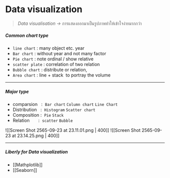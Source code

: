 # Data visualization 
> _Data visualisation ->_ การแสดงออกมาเป็นรูปภาพทำให้เข้าใจง่ายมากกว่า

##### _Common chart type_

-  `line chart` : many object etc. year 
- `Bar chart` : without year and not many factor 
- `Pie chart` : note ordinal / show relative 
- `scatter plate`  : correlation of two relation 
- `Bubble chart` : distribute or relation, 
- `Area chart` : line + stack  to portray the volume

___

##### _Major type_ 
- comparsion   :  ``Bar chart``   `Column chart`  `Line Chart`
- Distribution   :  `Histogram`   `Scatter chart`
- Composition :  `Pie`  `Stack`
- Relation       :  `scatter` `Bubble`

 ![[Screen Shot 2565-09-23 at 23.11.01.png | 400]]
![[Screen Shot 2565-09-23 at 23.14.25.png | 400]]

---

##### Liberly for Data visualization 
-  [[Mathplotlib]]
- [[Seaborn]]